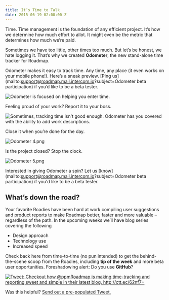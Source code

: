 ```yaml
---
title: It’s Time to Talk
date: 2015-06-19 02:00:00 Z
---
```


Time. Time management is the foundation of any efficient project. It’s how we determine how much effort to allot. It might even be the metric that determines how much we’re paid. 

Sometimes we have too little, other times too much. But let’s be honest, we hate logging it. That’s why we created **Odometer**, the new stand-alone time tracker for Roadmap.

Odometer makes it easy to track time. Any time, any place (it even works on your mobile phone!).  Here’s a sneak preview. [Ping us](mailto:support@roadmap.mail.intercom.io?subject=Odometer beta participation) if you’d like to be a beta tester.

![Odometer is focused on helping you enter time.]({{site.baseurl}}/images/media/odometer-1.png)


Feeling proud of your work? Report it to your boss. 

![Sometimes, tracking time isn't good enough. Odometer has you covered with the ability to add work descriptions.]({{site.baseurl}}/images/media/odometer-3.png)


Close it when you’re done for the day. 

![Odometer 4.png]({{site.baseurl}}/images/media/odometer-4.png)


Is the project closed? Stop the clock.  

![Odometer 5.png]({{site.baseurl}}/images/media/odometer-5.png)


Interested in giving Odometer a spin? Let us [know](mailto:support@roadmap.mail.intercom.io?subject=Odometer beta participation) if you'd like to be a beta tester.

## What’s down the road? 

Your favorite Roadies have been hard at work compiling user suggestions and product reports to make Roadmap better, faster and more valuable – regardless of the path. In the upcoming weeks we’ll have blog series covering the following 

- Design approach
- Technology use
- Increased speed

Check back here from time-to-time (no pun intended) to get the behind-the-scene scoop from the Roadies, including **tip of the week** and more beta user opportunities. Foreshadowing alert: Do you use **GitHub**?


<a href="http://ctt.ec/62nf7"><img src="http://clicktotweet.com/img/tweet-graphic-trans.png" alt="Tweet: Checkout how @ppmRoadmap is making time-tracking and reporting sweet and simple in their latest blog. http://ctt.ec/62nf7+" /></a>


Was this helpful? [Send out a pre-populated Tweet.](http://ctt.ec/62nf7)
